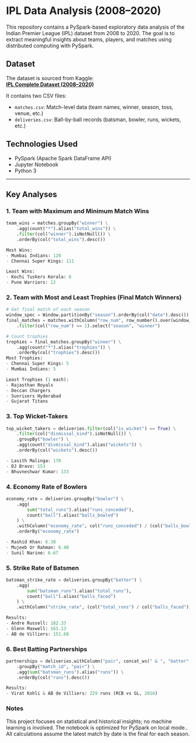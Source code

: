 # IPL Data Analysis (2008–2020)

This repository contains a PySpark-based exploratory data analysis of the Indian Premier League (IPL) dataset from 2008 to 2020. The goal is to extract meaningful insights about teams, players, and matches using distributed computing with PySpark.

## Dataset

The dataset is sourced from Kaggle:  
**[IPL Complete Dataset (2008–2020)](https://www.kaggle.com/datasets/patrickb1912/ipl-complete-dataset-20082020)**

It contains two CSV files:

- `matches.csv`: Match-level data (team names, winner, season, toss, venue, etc.)
- `deliveries.csv`: Ball-by-ball records (batsman, bowler, runs, wickets, etc.)

## Technologies Used

- PySpark (Apache Spark DataFrame API)
- Jupyter Notebook
- Python 3


---

## Key Analyses

### 1. Team with Maximum and Minimum Match Wins
```python 
team_wins = matches.groupBy("winner") \
    .agg(count("*").alias("total_wins")) \
    .filter(col("winner").isNotNull()) \
    .orderBy(col("total_wins").desc())

Most Wins:
- Mumbai Indians: 120
- Chennai Super Kings: 111

Least Wins:
- Kochi Tuskers Kerala: 6
- Pune Warriors: 12
```

### 2. Team with Most and Least Trophies (Final Match Winners)
```python 
# Get final match of each season
window_spec = Window.partitionBy("season").orderBy(col("date").desc())
final_matches = matches.withColumn("row_num", row_number().over(window_spec)) \
    .filter(col("row_num") == 1).select("season", "winner")

# Count trophies
trophies = final_matches.groupBy("winner") \
    .agg(count("*").alias("trophies")) \
    .orderBy(col("trophies").desc())
Most Trophies:
- Chennai Super Kings: 5
- Mumbai Indians: 5

Least Trophies (1 each):
- Rajasthan Royals
- Deccan Chargers
- Sunrisers Hyderabad
- Gujarat Titans
```

### 3. Top Wicket-Takers
```python 
top_wicket_takers = deliveries.filter(col("is_wicket") == True) \
    .filter(col("dismissal_kind").isNotNull()) \
    .groupBy("bowler") \
    .agg(count("dismissal_kind").alias("wickets")) \
    .orderBy(col("wickets").desc())

- Lasith Malinga: 170
- DJ Bravo: 153
- Bhuvneshwar Kumar: 133
```

### 4. Economy Rate of Bowlers
```python 
economy_rate = deliveries.groupBy("bowler") \
    .agg(
        sum("total_runs").alias("runs_conceded"),
        count("ball").alias("balls_bowled")
    ) \
    .withColumn("economy_rate", col("runs_conceded") / (col("balls_bowled") / 6)) \
    .orderBy("economy_rate")

- Rashid Khan: 6.38
- Mujeeb Ur Rahman: 6.40
- Sunil Narine: 6.67
```

### 5. Strike Rate of Batsmen
```python 
batsman_strike_rate = deliveries.groupBy("batter") \
    .agg(
        sum("batsman_runs").alias("total_runs"),
        count("ball").alias("balls_faced")
    ) \
    .withColumn("strike_rate", (col("total_runs") / col("balls_faced")) * 100)

Results:
- Andre Russell: 182.33
- Glenn Maxwell: 161.13
- AB de Villiers: 151.68
```

### 6. Best Batting Partnerships
```python 
partnerships = deliveries.withColumn("pair", concat_ws(" & ", "batter", "non_striker")) \
    .groupBy("match_id", "pair") \
    .agg(sum("batsman_runs").alias("runs")) \
    .orderBy(col("runs").desc())

Results:
- Virat Kohli & AB de Villiers: 229 runs (RCB vs GL, 2016)
```

### Notes
This project focuses on statistical and historical insights; no machine learning is involved.
The notebook is optimized for PySpark on local mode..
All calculations assume the latest match by date is the final for each season.
